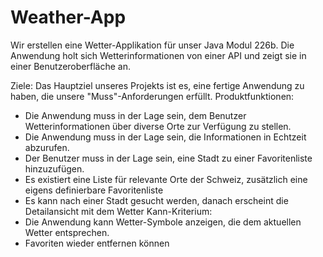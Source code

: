 # Weather-App
Wir erstellen eine Wetter-Applikation für unser Java Modul 226b. Die Anwendung holt sich Wetterinformationen von einer API und zeigt sie in einer Benutzeroberfläche an.

Ziele: Das Hauptziel unseres Projekts ist es, eine fertige Anwendung zu haben, die unsere "Muss"-Anforderungen erfüllt.
Produktfunktionen:
  - Die Anwendung muss in der Lage sein, dem Benutzer Wetterinformationen über diverse Orte zur Verfügung zu stellen. 
  - Die Anwendung muss in der Lage sein, die Informationen in Echtzeit abzurufen.
  - Der Benutzer muss in der Lage sein, eine Stadt zu einer Favoritenliste hinzuzufügen.
  - Es existiert eine Liste für relevante Orte der Schweiz, zusätzlich eine eigens definierbare Favoritenliste
  - Es kann nach einer Stadt gesucht werden, danach erscheint die Detailansicht mit dem Wetter
Kann-Kriterium:
  - Die Anwendung kann Wetter-Symbole anzeigen, die dem aktuellen Wetter entsprechen.
  - Favoriten wieder entfernen können

